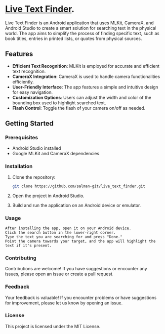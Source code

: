 # [Live Text Finder](https://play.google.com/store/apps/details?id=com.meancoder.livetextfinder).

Live Text Finder is an Android application that uses MLKit, CameraX, and Android Studio to create a smart solution for searching text in the physical world. The app aims to simplify the process of finding specific text, such as book titles, entries in printed lists, or quotes from physical sources.

## Features

- **Efficient Text Recognition**: MLKit is employed for accurate and efficient text recognition.
- **CameraX Integration**: CameraX is used to handle camera functionalities efficiently.
- **User-Friendly Interface**: The app features a simple and intuitive design for easy navigation.
- **Customization Options**: Users can adjust the width and color of the bounding box used to highlight searched text.
- **Flash Control**: Toggle the flash of your camera on/off as needed.

## Getting Started

### Prerequisites

- Android Studio installed
- Google MLKit and CameraX dependencies

### Installation

1. Clone the repository:

   ```bash
   git clone https://github.com/salman-git/live_text_finder.git

2. Open the project in Android Studio.

3. Build and run the application on an Android device or emulator.

### Usage

    After installing the app, open it on your Android device.
    Click the search button in the lower-right corner.
    Type the text you are searching for and press "Done."
    Point the camera towards your target, and the app will highlight the text if it's present.

### Contributing

Contributions are welcome! If you have suggestions or encounter any issues, please open an issue or create a pull request.
### Feedback
Your feedback is valuable! If you encounter problems or have suggestions for improvement, please let us know by opening an issue.
### License
This project is licensed under the MIT License.
